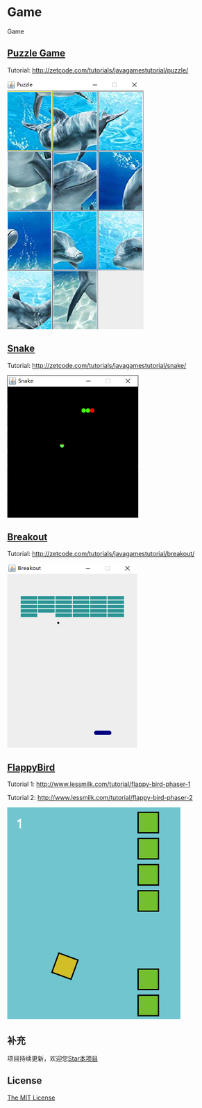 # Game

Game

## [Puzzle Game](PuzzleGame)

Tutorial: http://zetcode.com/tutorials/javagamestutorial/puzzle/

![](Images/1.png)

## [Snake](Snake)

Tutorial: http://zetcode.com/tutorials/javagamestutorial/snake/

![](Images/2.png)

## [Breakout](Breakout)

Tutorial: http://zetcode.com/tutorials/javagamestutorial/breakout/

![](Images/3.png)

## [FlappyBird](FlappyBird)

Tutorial 1: http://www.lessmilk.com/tutorial/flappy-bird-phaser-1

Tutorial 2: http://www.lessmilk.com/tutorial/flappy-bird-phaser-2

![](Images/4.png)

## 补充

项目持续更新，欢迎您[Star本项目](https://github.com/AndyFree96/Game)

## License

[The MIT License](LICENSE)